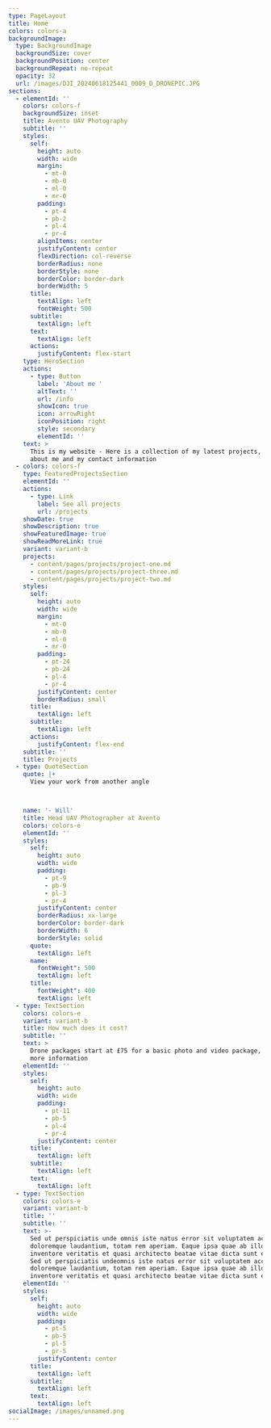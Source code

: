```yaml
---
type: PageLayout
title: Home
colors: colors-a
backgroundImage:
  type: BackgroundImage
  backgroundSize: cover
  backgroundPosition: center
  backgroundRepeat: no-repeat
  opacity: 32
  url: /images/DJI_20240618125441_0009_D_DRONEPIC.JPG
sections:
  - elementId: ''
    colors: colors-f
    backgroundSize: inset
    title: Avento UAV Photography
    subtitle: ''
    styles:
      self:
        height: auto
        width: wide
        margin:
          - mt-0
          - mb-0
          - ml-0
          - mr-0
        padding:
          - pt-4
          - pb-2
          - pl-4
          - pr-4
        alignItems: center
        justifyContent: center
        flexDirection: col-reverse
        borderRadius: none
        borderStyle: none
        borderColor: border-dark
        borderWidth: 5
      title:
        textAlign: left
        fontWeight: 500
      subtitle:
        textAlign: left
      text:
        textAlign: left
      actions:
        justifyContent: flex-start
    type: HeroSection
    actions:
      - type: Button
        label: 'About me '
        altText: ''
        url: /info
        showIcon: true
        icon: arrowRight
        iconPosition: right
        style: secondary
        elementId: ''
    text: >
      This is my website - Here is a collection of my latest projects, a bit
      about me and my contact information
  - colors: colors-f
    type: FeaturedProjectsSection
    elementId: ''
    actions:
      - type: Link
        label: See all projects
        url: /projects
    showDate: true
    showDescription: true
    showFeaturedImage: true
    showReadMoreLink: true
    variant: variant-b
    projects:
      - content/pages/projects/project-one.md
      - content/pages/projects/project-three.md
      - content/pages/projects/project-two.md
    styles:
      self:
        height: auto
        width: wide
        margin:
          - mt-0
          - mb-0
          - ml-0
          - mr-0
        padding:
          - pt-24
          - pb-24
          - pl-4
          - pr-4
        justifyContent: center
        borderRadius: small
      title:
        textAlign: left
      subtitle:
        textAlign: left
      actions:
        justifyContent: flex-end
    subtitle: ''
    title: Projects
  - type: QuoteSection
    quote: |+
      View your work from another angle



    name: '- Will'
    title: Head UAV Photographer at Avento
    colors: colors-e
    elementId: ''
    styles:
      self:
        height: auto
        width: wide
        padding:
          - pt-9
          - pb-9
          - pl-3
          - pr-4
        justifyContent: center
        borderRadius: xx-large
        borderColor: border-dark
        borderWidth: 6
        borderStyle: solid
      quote:
        textAlign: left
      name:
        fontWeight": 500
        textAlign: left
      title:
        fontWeight": 400
        textAlign: left
  - type: TextSection
    colors: colors-e
    variant: variant-b
    title: How much does it cost?
    subtitle: ''
    text: >
      Drone packages start at £75 for a basic photo and video package, email for
      more information
    elementId: ''
    styles:
      self:
        height: auto
        width: wide
        padding:
          - pt-11
          - pb-5
          - pl-4
          - pr-4
        justifyContent: center
      title:
        textAlign: left
      subtitle:
        textAlign: left
      text:
        textAlign: left
  - type: TextSection
    colors: colors-e
    variant: variant-b
    title: ''
    subtitle: ''
    text: >-
      Sed ut perspiciatis unde omnis iste natus error sit voluptatem accusantium
      doloremque laudantium, totam rem aperiam. Eaque ipsa quae ab illo
      inventore veritatis et quasi architecto beatae vitae dicta sunt explicabo.
      Sed ut perspiciatis undeomnis iste natus error sit voluptatem accusantium
      doloremque laudantium, totam rem aperiam. Eaque ipsa quae ab illo
      inventore veritatis et quasi architecto beatae vitae dicta sunt explicabo.
    elementId: ''
    styles:
      self:
        height: auto
        width: wide
        padding:
          - pt-5
          - pb-5
          - pl-5
          - pr-5
        justifyContent: center
      title:
        textAlign: left
      subtitle:
        textAlign: left
      text:
        textAlign: left
socialImage: /images/unnamed.png
---
```

